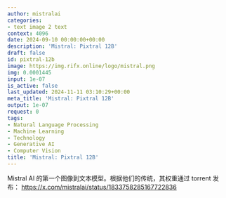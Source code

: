 ```yaml
---
author: mistralai
categories:
- text image 2 text
context: 4096
date: 2024-09-10 00:00:00+00:00
description: 'Mistral: Pixtral 12B'
draft: false
id: pixtral-12b
image: https://img.rifx.online/logo/mistral.png
img: 0.0001445
input: 1e-07
is_active: false
last_updated: 2024-11-11 03:10:29+00:00
meta_title: 'Mistral: Pixtral 12B'
output: 1e-07
request: 0
tags:
- Natural Language Processing
- Machine Learning
- Technology
- Generative AI
- Computer Vision
title: 'Mistral: Pixtral 12B'
---
```




Mistral AI 的第一个图像到文本模型。根据他们的传统，其权重通过 torrent 发布： https://x.com/mistralai/status/1833758285167722836

